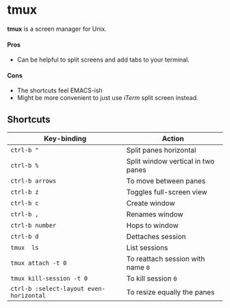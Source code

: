 # tmux

**tmux** is a screen manager for Unix.

#### Pros

- Can be helpful to split screens and add tabs to your terminal. 

#### Cons
- The shortcuts feel EMACS-ish
- Might be more convenient to just use *iTerm* split screen instead.


## Shortcuts

Key-binding | Action
---------- | ------ 
`ctrl-b "` | Split panes horizontal
`ctrl-b %` | Split window vertical in two panes
`ctrl-b arrows` | To move between panes
`ctrl-b z` | Toggles full-screen view
`ctrl-b c` | Create window
`ctrl-b ,` | Renames window
`ctrl-b number` | Hops to window
`ctrl-b d` | Dettaches session
`tmux  ls` | List sessions
`tmux attach -t 0` | To reattach session with name `0`
`tmux kill-session -t 0` | To kill session `0`
`ctrl-b :select-layout even-horizontal` | To resize equally the panes

